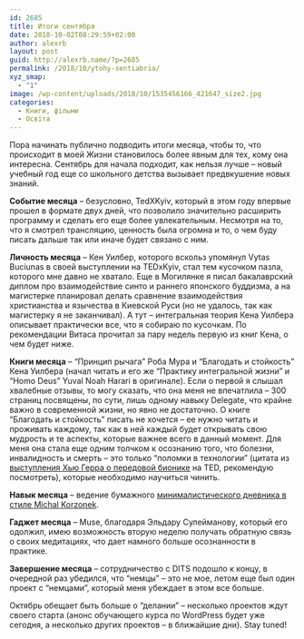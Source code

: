```yaml
---
id: 2685
title: Итоги сентября
date: 2018-10-02T08:29:59+02:00
author: alexrb
layout: post
guid: http://alexrb.name/?p=2685
permalink: /2018/10/ytohy-sentiabria/
xyz_smap:
  - "1"
image: /wp-content/uploads/2018/10/1535456166_421647_size2.jpg
categories:
  - Книги, фільми
  - Освіта
---
```

Пора начинать публично подводить итоги месяца, чтобы то, что происходит в моей Жизни становилось более явным для тех, кому она интересна. Сентябрь для начала подходит, как нельзя лучше &#8211; новый учебный год еще со школьного детства вызывает предвкушение новых знаний.

**Событие месяца** &#8211; безусловно, TedXKyiv, который в этом году впервые прошел в формате двух дней, что позволило значительно расширить программу и сделать его еще более увлекательным. Несмотря на то, что я смотрел трансляцию, ценность была огромна и то, о чем буду писать дальше так или иначе будет связано с ним.

**Личность месяца** &#8211; Кен Уилбер, которого вскольз упомянул Vytas Buciunas в своей выступлении на TEDxKyiv, стал тем кусочком пазла, которого мне давно не хватало. Еще в Могилянке я писал бакалаврский диплом про взаимодействие синто и раннего японского буддизма, а на магистерке планировал делать сравнение взаимодействия христианства и язычества в Киевской Руси (но не удалось, так как магистерку я не заканчивал). А тут &#8211; интегральная теория Кена Уилбера описывает практически все, что я собираю по кусочкам. По рекомендации Витаса прочитал за пару недель первую из книг Кена, о чем будет ниже.

**Книги месяца** &#8211; &#8220;Принцип рычага&#8221; Роба Мура и &#8220;Благодать и стойкость&#8221; Кена Уилбера (начал читать и его же &#8220;Практику интегральной жизни&#8221; и &#8220;Homo Deus&#8221; Yuval Noah Harari в оригинале). Если о первой я слышал хвалебные отзывы, то могу сказать, что она меня не впечатлила &#8211; 300 страниц посвящены, по сути, лишь одному навыку Delegate, что крайне важно в современной жизни, но явно не достаточно. О книге &#8220;Благодать и стойкость&#8221; писать не хочется &#8211; ее нужно читать и проживать каждому, так как в ней каждый будет открывать свою мудрость и те аспекты, которые важнее всего в данный момент. Для меня она стала еще одним толчком к осознанию того, что болезни, инвалидность и смерть &#8211; это только &#8220;поломки в технологии&#8221; (цитата из [выступления Хью Герра о передовой бионике](https://www.ted.com/talks/hugh_herr_the_new_bionics_that_let_us_run_climb_and_dance?language=ru) на TED, рекомендую посмотреть), которые необходимо научиться чинить.

**Навык месяца** &#8211; ведение бумажного [минималистического дневника в стиле Michal Korzonek](https://betterhumans.coach.me/draft-how-to-hack-your-brain-to-achieve-consistency-that-lasts-7f5fdc520d28).

**Гаджет месяца** &#8211; Muse, благодаря Эльдару Сулейманову, который его одолжил, имею возможность вторую неделю получать обратную связь о своих медитациях, что дает намного больше осознанности в практике.

**Завершение месяца** &#8211; сотрудничество с DITS подошло к концу, в очередной раз убедился, что &#8220;немцы&#8221; &#8211; это не мое, летом еще был один проект с &#8220;немцами&#8221;, который меня убеждает в этом все больше.

Октябрь обещает быть больше о &#8220;делании&#8221; &#8211; несколько проектов ждут своего старта (анонс обучающего курса по WordPress будет уже сегодня, а несколько других проектов &#8211; в ближайшие дни). Stay tuned!